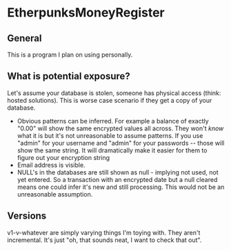 # EtherpunksMoneyRegister


## General
This is a program I plan on using personally.

## What is potential exposure?

Let's assume your database is stolen, someone has physical access (think: hosted solutions). This is worse case scenario if they get a copy of your database.

* Obvious patterns can be inferred. For example a balance of exactly "0.00" will show the same encrypted values all across. They won't _know_ what it is but it's not unreasonable to assume patterns. If you use "admin" for your username and "admin" for your passwords -- those will show the same string. It will dramatically make it easier for them to figure out your encryption string
* Email address is visible.
* NULL's in the databases are still shown as null - implying not used, not yet entered. So a transaction with an encrypted date but a null cleared means one could infer it's new and still processing. This would not be an unreasonable assumption.

## Versions

v1-v-whatever are simply varying things I'm toying with. They aren't incremental. It's just "oh, that sounds neat, I want to check that out".